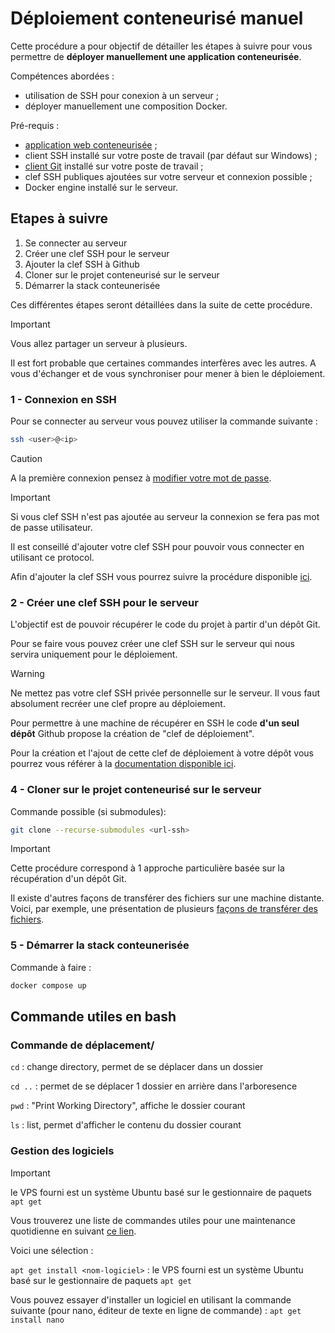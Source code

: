 # Déploiement conteneurisé manuel

Cette procédure a pour objectif de détailler les étapes à suivre pour vous permettre de **déployer manuellement une application conteneurisée**.

Compétences abordées :
- utilisation de SSH pour conexion à un serveur ;
- déployer manuellement une composition Docker.

Pré-requis :
- [application web conteneurisée](https://github.com/afpa-learning/stack-spring-react-postgres-docker?tab=readme-ov-file) ;
- client SSH installé sur votre poste de travail (par défaut sur Windows) ;
- [client Git](https://winget.run/pkg/Git/Git) installé sur votre poste de travail ;
- clef SSH publiques ajoutées sur votre serveur et connexion possible ;
- Docker engine installé sur le serveur.

## Etapes à suivre

1. Se connecter au serveur
2. Créer une clef SSH pour le serveur
3. Ajouter la clef SSH à Github
4. Cloner sur le projet conteneurisé sur le serveur
5. Démarrer la stack conteunerisée

Ces différentes étapes seront détaillées dans la suite de cette procédure.

> [!IMPORTANT]  
> Vous allez partager un serveur à plusieurs.
>
> Il est fort probable que certaines commandes interfères avec les autres.
> A vous d'échanger et de vous synchroniser pour mener à bien le déploiement. 

### 1 - Connexion en SSH

Pour se connecter au serveur vous pouvez utiliser la commande suivante :
```sh
ssh <user>@<ip>
```

> [!CAUTION]
> A la première connexion pensez à [modifier votre mot de passe](https://linuxize.com/post/how-to-change-user-password-in-linux/#change-your-user-password).

> [!IMPORTANT]  
> Si vous clef SSH n'est pas ajoutée au serveur la connexion se fera pas mot de passe utilisateur.
>
> Il est conseillé d'ajouter votre clef SSH pour pouvoir vous connecter en utilisant ce protocol.
>
> Afin d'ajouter la clef SSH vous pourrez suivre la procédure disponible [ici](https://linuxhandbook.com/add-ssh-public-key-to-server/).

### 2 - Créer une clef SSH pour le serveur

L'objectif est de pouvoir récupérer le code du projet à partir d'un dépôt Git.

Pour se faire vous pouvez créer une clef SSH sur le serveur qui nous servira uniquement pour le déploiement.

> [!WARNING]  
> Ne mettez pas votre clef SSH privée personnelle sur le serveur. Il vous faut absolument recréer une clef propre au déploiement.
>
> Pour permettre à une machine de récupérer en SSH le code **d'un seul dépôt** Github propose la création de "clef de déploiement".

Pour la création et l'ajout de cette clef de déploiement à votre dépôt vous pourrez vous référer à la [documentation disponible ici](https://docs.github.com/en/authentication/connecting-to-github-with-ssh/managing-deploy-keys#set-up-deploy-keys).

### 4 - Cloner sur le projet conteneurisé sur le serveur

Commande possible (si submodules):
```sh
git clone --recurse-submodules <url-ssh>
```

> [!IMPORTANT]  
> Cette procédure correspond à 1 approche particulière basée sur la récupération d'un dépôt Git.
>
> Il existe d'autres façons de transférer des fichiers sur une machine distante.
> Voici, par exemple, une présentation de plusieurs [façons de transférer des fichiers](https://tecadmin.net/transferring-files-over-ssh/).

### 5 - Démarrer la stack conteunerisée

Commande à faire :
```sh
docker compose up
```

## Commande utiles en bash

### Commande de déplacement/

`cd` : change directory, permet de se déplacer dans un dossier

`cd ..` : permet de se déplacer 1 dossier en arrière dans l'arboresence

`pwd` : "Print Working Directory", affiche le dossier courant

`ls` : list, permet d'afficher le contenu du dossier courant

### Gestion des logiciels

> [!IMPORTANT]  
> le VPS fourni est un système Ubuntu basé sur le gestionnaire de paquets `apt get`
>
> Vous trouverez une liste de commandes utiles pour une maintenance quotidienne en suivant [ce lien](https://geekflare.com/fr/apt-command-examples/).

Voici une sélection :

`apt get install <nom-logiciel>` : le VPS fourni est un système Ubuntu basé sur le gestionnaire de paquets `apt get`

Vous pouvez essayer d'installer un logiciel en utilisant la commande suivante (pour nano, éditeur de texte en ligne de commande) : `apt get install nano`
